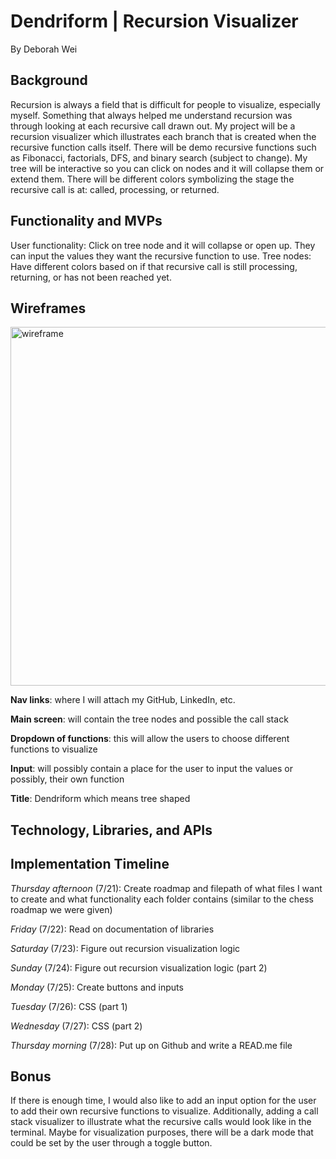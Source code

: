 # Dendriform | Recursion Visualizer
By Deborah Wei 

## Background 

Recursion is always a field that is difficult for people to visualize, especially myself. Something that always helped me understand recursion was through looking at each recursive call drawn out. My project will be a recursion visualizer which illustrates each branch that is created when the recursive function calls itself. There will be demo recursive functions such as Fibonacci, factorials, DFS, and binary search (subject to change). My tree will be interactive so you can click on nodes and it will collapse them or extend them. There will be different colors symbolizing the stage the recursive call is at: called, processing, or returned. 

## Functionality and MVPs
User functionality: Click on tree node and it will collapse or open up. They can input the values they want the recursive function to use. 
Tree nodes: Have different colors based on if that recursive call is still processing, returning, or has not been reached yet. 

## Wireframes

<img width="574" alt="wireframe" src="https://user-images.githubusercontent.com/106613342/180296416-153d95dd-9e12-4108-8f06-9a87c1a700c5.png">

**Nav links**: where I will attach my GitHub, LinkedIn, etc. 

**Main screen**: will contain the tree nodes and possible the call stack 

**Dropdown of functions**: this will allow the users to choose different functions to visualize 

**Input**: will possibly contain a place for the user to input the values or possibly, their own function 

**Title**: Dendriform which means tree shaped

## Technology, Libraries, and APIs

## Implementation Timeline 

*Thursday afternoon* (7/21): Create roadmap and filepath of what files I want to create and what functionality each folder contains (similar to the chess roadmap we were given) 

*Friday* (7/22): Read on documentation of libraries

*Saturday* (7/23): Figure out recursion visualization logic

*Sunday* (7/24): Figure out recursion visualization logic (part 2) 

*Monday* (7/25): Create buttons and inputs 

*Tuesday* (7/26): CSS (part 1) 

*Wednesday* (7/27): CSS (part 2)

*Thursday morning* (7/28): Put up on Github and write a READ.me file


## Bonus 
 
If there is enough time, I would also like to add an input option for the user to add their own recursive functions to visualize. Additionally, adding a call stack visualizer to illustrate what the recursive calls would look like in the terminal. Maybe for visualization purposes, there will be a dark mode that could be set by the user through a toggle button. 

